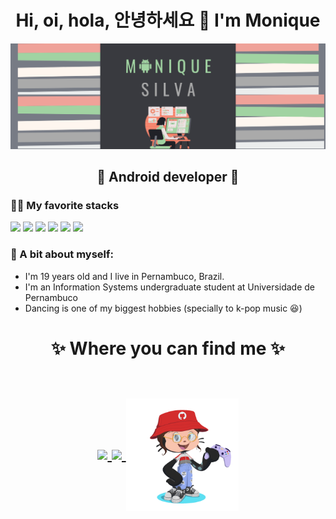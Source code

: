 <h1 align="center"> Hi, oi, hola, 안녕하세요 👋 I'm Monique </h1> 
<img src= "MONIQUE.png" alt="banner that says Monique Silva"/>
<h2 align="center"> 💚 Android developer 💚 </h3>


### 👩‍💻 My favorite stacks
<img src="https://img.shields.io/badge/Kotlin-0095D5?&style=for-the-badge&logo=kotlin&logoColor=white" />
<img src="https://img.shields.io/badge/JavaScript-F7DF1E?style=for-the-badge&logo=javascript&logoColor=black" />
<img src="https://img.shields.io/badge/HTML5-E34F26?style=for-the-badge&logo=html5&logoColor=white" />
<img src="https://img.shields.io/badge/CSS3-1572B6?style=for-the-badge&logo=css3&logoColor=white" />
<img src="https://img.shields.io/badge/Node.js-43853D?style=for-the-badge&logo=node-dot-js&logoColor=white" />
<img src="https://img.shields.io/badge/React-20232A?style=for-the-badge&logo=react&logoColor=61DAFB" />

### 👧 A bit about myself:
- I'm 19 years old and I live in Pernambuco, Brazil.
- I'm an Information Systems undergraduate student at Universidade de Pernambuco
- Dancing is one of my biggest hobbies (specially to k-pop music 😆)

<h1 align="center">
✨ Where you can find me ✨
  
  <p align="center"><br/>
   <a href="https://www.linkedin.com/in/gloria-monique/">
    <img src="https://img.shields.io/badge/LinkedIn-0077B5?style=for-the-badge&logo=linkedin&logoColor=white">
  </a>
  
  <a href="https://www.instagram.com/monxqueen/">
    <img src="https://img.shields.io/badge/Instagram-E4405F?style=for-the-badge&logo=instagram&logoColor=white">
  </a>
    <img align="center" width="180" height="180" src="gifcat.gif">
</p>
</h1>
